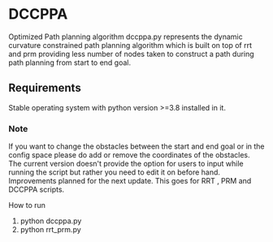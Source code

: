 # DCCPPA
Optimized Path planning algorithm 
dccppa.py represents the dynamic curvature constrained path planning algorithm which is built on top of rrt and prm providing less number of nodes taken to construct a path during path planning from start to end goal.

## Requirements
Stable operating system with python version >=3.8 installed in it.

### Note 
If you want to change the obstacles between the start and end goal or in the config space please do add or remove the coordinates of the obstacles. The current version doesn't provide the option for users to input while running the script but rather you need to edit it on before hand. Improvements planned for the next update. This goes for RRT , PRM and DCCPPA scripts.

How to run 
1. python dccppa.py
2. python rrt_prm.py

